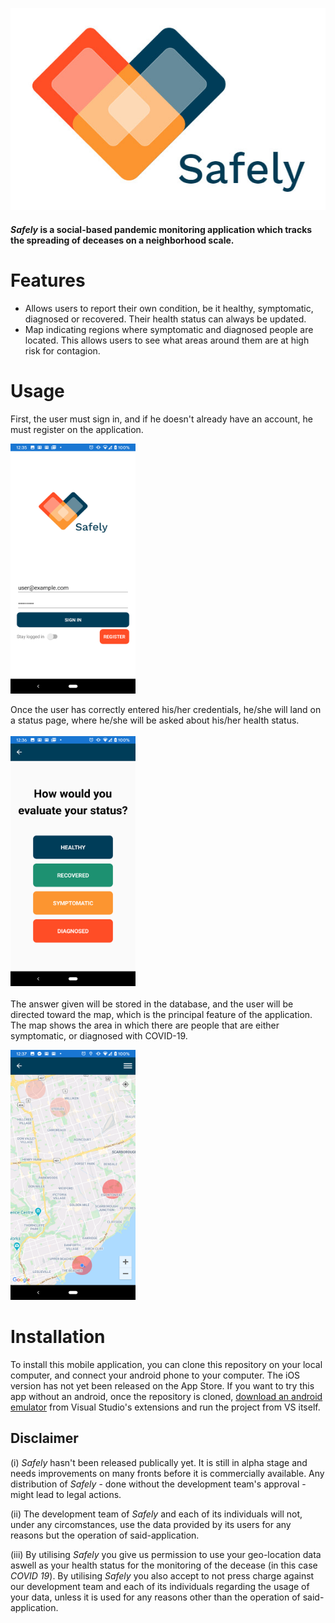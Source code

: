 ![](Safely/Safely/Safely/logo_safely.jpg)

#### _Safely_ is a social-based pandemic monitoring application which tracks the spreading of deceases on a neighborhood scale.

# Features
- Allows users to report their own condition, be it healthy, symptomatic, diagnosed or recovered. Their health status can always be updated.
- Map indicating regions where symptomatic and diagnosed people are located. This allows users to see what areas around them are at high risk for contagion.

# Usage
First, the user must sign in, and if he doesn't already have an account, he must register on the application. <br>

<img src="https://github.com/luca-weishaupt/safely/blob/master/Safely/Safely/Safely/login.png" width="200" height="400"> <br>

Once the user has correctly entered his/her credentials, he/she will land on a status page, where he/she will be asked about his/her health status. <br> <br>
<img src="https://github.com/luca-weishaupt/safely/blob/master/Safely/Safely/Safely/status.png" alt="alt text" width="200" height="400">
<br><br>
The answer given will be stored in the database, and the user will be directed toward the map, which is the principal feature of the application. The map shows the area in which there are people that are either symptomatic, or diagnosed with COVID-19.

<img src="https://github.com/luca-weishaupt/safely/blob/master/Safely/Safely/Safely/map.png" alt="alt text" width="200" height="400">

# Installation
To install this mobile application, you can clone this repository on your local computer, and connect your android phone to your computer. The iOS version has not yet been released on the App Store. If you want to try this app without an android, once the repository is cloned, [download an android emulator](https://visualstudio.microsoft.com/vs/msft-android-emulator/) from Visual Studio's extensions and run the project from VS itself.


## Disclaimer 
(i) _Safely_ hasn't been released publically yet. It is still in alpha stage and needs improvements on many fronts before it is commercially available. Any distribution of _Safely_ - done without the development team's approval - might lead to legal actions.

(ii) The development team of _Safely_ and each of its individuals will not, under any circomstances, use the data provided by its users for any reasons but the operation of said-application.

(iii) By utilising _Safely_ you give us permission to use your geo-location data aswell as your health status for the monitoring of the decease (in this case _COVID 19_). By utilising _Safely_ you also accept to not press charge against our development team and each of its individuals regarding the usage of your data, unless it is used for any reasons other than the operation of said-application.

